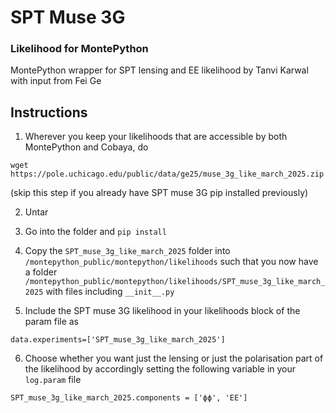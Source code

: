 # SPT Muse 3G 
### Likelihood for MontePython 

MontePython wrapper for SPT lensing and EE likelihood by Tanvi Karwal with input from Fei Ge 

## Instructions 

1) Wherever you keep your likelihoods that are accessible by both MontePython and Cobaya, do 
```
wget https://pole.uchicago.edu/public/data/ge25/muse_3g_like_march_2025.zip
```
(skip this step if you already have SPT muse 3G pip installed previously)

2) Untar 

3) Go into the folder and `pip install`

4) Copy the `SPT_muse_3g_like_march_2025` folder into `/montepython_public/montepython/likelihoods`  such that you now have a folder `/montepython_public/montepython/likelihoods/SPT_muse_3g_like_march_2025` with files including `__init__.py`

5) Include the SPT muse 3G likelihood in your likelihoods block of the param file as 

```
data.experiments=['SPT_muse_3g_like_march_2025']
```

6) Choose whether you want just the lensing or just the polarisation part of the likelihood by accordingly setting the following variable in your `log.param` file 
```
SPT_muse_3g_like_march_2025.components = ['ϕϕ', 'EE']
```
